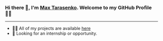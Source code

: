 ### Hi there 👋, I'm [Max Tarasenko](https://github.com/MaxTarasenko). Welcome to my GitHub Profile 👨‍💻
---

- 👨‍💻 All of my projects are available [here](https://github.com/MaxTarasenko?tab=repositories)
- 👯 Looking for an internship or opportunity.

<!--
**MaxTarasenko/MaxTarasenko** is a ✨ _special_ ✨ repository because its `README.md` (this file) appears on your GitHub profile.

Here are some ideas to get you started:

- 🔭 I’m currently working on ...
- 🌱 I’m currently learning ...
- 👯 I’m looking to collaborate on ...
- 🤔 I’m looking for help with ...
- 💬 Ask me about ...
- 📫 How to reach me: ...
- 😄 Pronouns: ...
- ⚡ Fun fact: ...
-->
